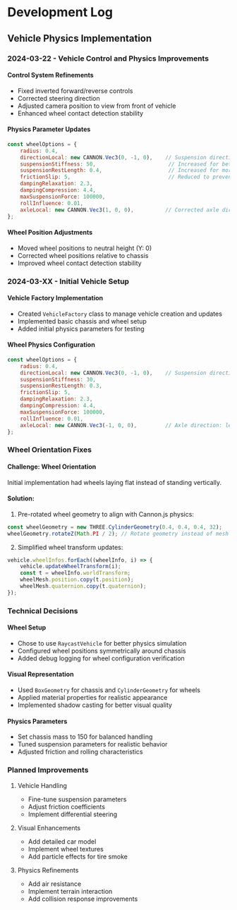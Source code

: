 # Development Log

## Vehicle Physics Implementation

### 2024-03-22 - Vehicle Control and Physics Improvements

#### Control System Refinements
- Fixed inverted forward/reverse controls
- Corrected steering direction
- Adjusted camera position to view from front of vehicle
- Enhanced wheel contact detection stability

#### Physics Parameter Updates
```javascript
const wheelOptions = {
    radius: 0.4,
    directionLocal: new CANNON.Vec3(0, -1, 0),    // Suspension direction: down
    suspensionStiffness: 50,                       // Increased for better stability
    suspensionRestLength: 0.4,                     // Increased for more travel
    frictionSlip: 5,                               // Reduced to prevent sticking
    dampingRelaxation: 2.3,
    dampingCompression: 4.4,
    maxSuspensionForce: 100000,
    rollInfluence: 0.01,
    axleLocal: new CANNON.Vec3(1, 0, 0),          // Corrected axle direction
};
```

#### Wheel Position Adjustments
- Moved wheel positions to neutral height (Y: 0)
- Corrected wheel positions relative to chassis
- Improved wheel contact detection stability

### 2024-03-XX - Initial Vehicle Setup

#### Vehicle Factory Implementation
- Created `VehicleFactory` class to manage vehicle creation and updates
- Implemented basic chassis and wheel setup
- Added initial physics parameters for testing

#### Wheel Physics Configuration
```javascript
const wheelOptions = {
    radius: 0.4,
    directionLocal: new CANNON.Vec3(0, -1, 0),    // Suspension direction: down
    suspensionStiffness: 30,
    suspensionRestLength: 0.3,
    frictionSlip: 5,
    dampingRelaxation: 2.3,
    dampingCompression: 4.4,
    maxSuspensionForce: 100000,
    rollInfluence: 0.01,
    axleLocal: new CANNON.Vec3(-1, 0, 0),         // Axle direction: left to right
};
```

### Wheel Orientation Fixes

#### Challenge: Wheel Orientation
Initial implementation had wheels laying flat instead of standing vertically.

#### Solution:
1. Pre-rotated wheel geometry to align with Cannon.js physics:
```javascript
const wheelGeometry = new THREE.CylinderGeometry(0.4, 0.4, 0.4, 32);
wheelGeometry.rotateZ(Math.PI / 2); // Rotate geometry instead of mesh
```

2. Simplified wheel transform updates:
```javascript
vehicle.wheelInfos.forEach((wheelInfo, i) => {
    vehicle.updateWheelTransform(i);
    const t = wheelInfo.worldTransform;
    wheelMesh.position.copy(t.position);
    wheelMesh.quaternion.copy(t.quaternion);
});
```

### Technical Decisions

#### Wheel Setup
- Chose to use `RaycastVehicle` for better physics simulation
- Configured wheel positions symmetrically around chassis
- Added debug logging for wheel configuration verification

#### Visual Representation
- Used `BoxGeometry` for chassis and `CylinderGeometry` for wheels
- Applied material properties for realistic appearance
- Implemented shadow casting for better visual quality

#### Physics Parameters
- Set chassis mass to 150 for balanced handling
- Tuned suspension parameters for realistic behavior
- Adjusted friction and rolling characteristics

### Planned Improvements

1. Vehicle Handling
   - Fine-tune suspension parameters
   - Adjust friction coefficients
   - Implement differential steering

2. Visual Enhancements
   - Add detailed car model
   - Implement wheel textures
   - Add particle effects for tire smoke

3. Physics Refinements
   - Add air resistance
   - Implement terrain interaction
   - Add collision response improvements 